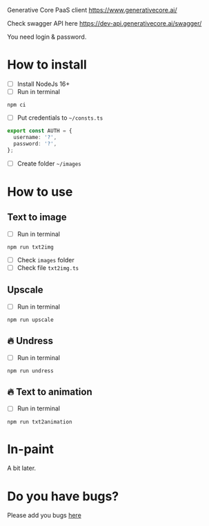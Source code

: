 Generative Core PaaS client https://www.generativecore.ai/

Check swagger API here https://dev-api.generativecore.ai/swagger/

You need login & password.

# How to install

- [ ] Install NodeJs 16+
- [ ] Run in terminal

```
npm ci
```

- [ ] Put credentials to `~/consts.ts`

```ts
export const AUTH = {
  username: '?',
  password: '?',
};
```

- [ ] Create folder `~/images`

# How to use

## Text to image

- [ ] Run in terminal

```
npm run txt2img
```

- [ ] Check `images` folder
- [ ] Check file `txt2img.ts`

## Upscale

- [ ] Run in terminal

```
npm run upscale
```

## 🔥 Undress

- [ ] Run in terminal

```
npm run undress
```

## 🔥 Text to animation

- [ ] Run in terminal

```
npm run txt2animation
```

# In-paint

A bit later.

# Do you have bugs?

Please add you bugs [here](https://gitlab.com/realistic-ai/paas-client/-/issues)